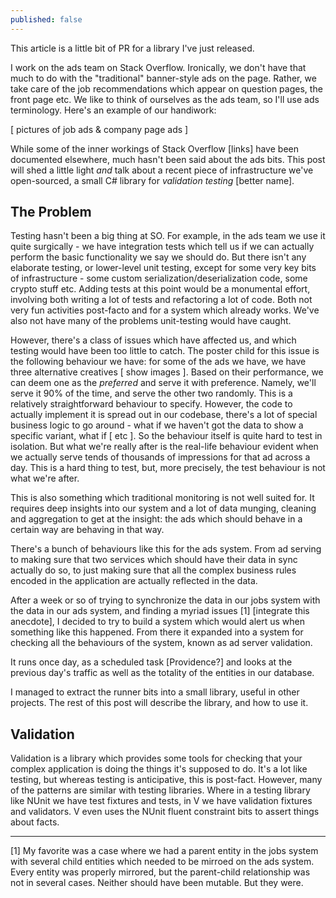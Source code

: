 ```yaml
---
published: false
---
```

This article is a little bit of PR for a library I've just released.

I work on the ads team on Stack Overflow. Ironically, we don't have that much to do with the "traditional" banner-style ads on the page. Rather, we take care of the job recommendations which appear on question pages, the front page etc. We like to think of ourselves as the ads team, so I'll use ads terminology. Here's an example of our handiwork:

[ pictures of job ads & company page ads ]

While some of the inner workings of Stack Overflow [links] have been documented elsewhere, much hasn't been said about the ads bits. This post will shed a little light _and_ talk about a recent piece of infrastructure we've open-sourced, a small C# library for _validation testing_ [better name].

## The Problem

Testing hasn't been a big thing at SO. For example, in the ads team we use it quite surgically - we have integration tests which tell us if we can actually perform the basic functionality we say we should do. But there isn't any elaborate testing, or lower-level unit testing, except for some very key bits of infrastructure - some custom serialization/deserialization code, some crypto stuff etc. Adding tests at this point would be a monumental effort, involving both writing a lot of tests and refactoring a lot of code. Both not very fun activities post-facto and for a system which already works. We've also not have many of the problems unit-testing would have caught.

However, there's a class of issues which have affected us, and which testing would have been too little to catch. The poster child for this issue is the following behaviour we have: for some of the ads we have, we have three alternative creatives [ show images ]. Based on their performance, we can deem one as the _preferred_ and serve it with preference. Namely, we'll serve it 90% of the time, and serve the other two randomly. This is a relatively straightforward behaviour to specify. However, the code to actually implement it is spread out in our codebase, there's a lot of special business logic to go around - what if we haven't got the data to show a specific variant, what if [ etc ]. So the behaviour itself is quite hard to test in isolation. But what we're really after is the real-life behaviour evident when we actually serve tends of thousands of impressions for that ad across a day. This is a hard thing to test, but, more precisely, the test behaviour is not what we're after.

This is also something which traditional monitoring is not well suited for. It requires deep insights into our system and a lot of data munging, cleaning and aggregation to get at the insight: the ads which should behave in a certain way are behaving in that way.

There's a bunch of behaviours like this for the ads system. From ad serving to making sure that two services which should have their data in sync actually do so, to just making sure that all the complex business rules encoded in the application are actually reflected in the data.

After a week or so of trying to synchronize the data in our jobs system with the data in our ads system, and finding a myriad issues [1] [integrate this anecdote], I decided to try to build a system which would alert us when something like this happened. From there it expanded into a system for checking all the behaviours of the system, known as ad server validation.

It runs once day, as a scheduled task [Providence?] and looks at the previous day's traffic as well as the totality of the entities in our database.

I managed to extract the runner bits into a small library, useful in other projects. The rest of this post will describe the library, and how to use it.

## Validation

Validation is a library which provides some tools for checking that your complex application is doing the things it's supposed to do. It's a lot like testing, but whereas testing is anticipative, this is post-fact. However, many of the patterns are similar with testing libraries. Where in a testing library like NUnit we have test fixtures and tests, in V we have validation fixtures and validators. V even uses the NUnit fluent constraint bits to assert things about facts.

---
[1] My favorite was a case where we had a parent entity in the jobs system with several child entities which needed to be mirroed on the ads system. Every entity was properly mirrored, but the parent-child relationship was not in several cases. Neither should have been mutable. But they were.